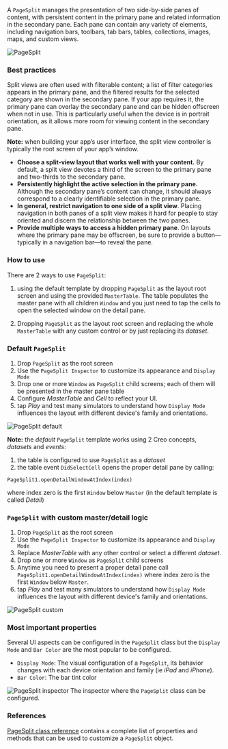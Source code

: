 A `PageSplit` manages the presentation of two side-by-side panes of content, with persistent content in the primary pane and related information in the secondary pane. Each pane can contain any variety of elements, including navigation bars, toolbars, tab bars, tables, collections, images, maps, and custom views.

![PageSplit](images/PageSplit_main.png)

### Best practices
Split views are often used with filterable content; a list of filter categories appears in the primary pane, and the filtered results for the selected category are shown in the secondary pane. If your app requires it, the primary pane can overlay the secondary pane and can be hidden offscreen when not in use. This is particularly useful when the device is in portrait orientation, as it allows more room for viewing content in the secondary pane.

**Note:** when building your app’s user interface, the split view controller is typically the root screen of your app’s window.

* **Choose a split-view layout that works well with your content.** By default, a split view devotes a third of the screen to the primary pane and two-thirds to the secondary pane.
* **Persistently highlight the active selection in the primary pane.** Although the secondary pane’s content can change, it should always correspond to a clearly identifiable selection in the primary pane.
* **In general, restrict navigation to one side of a split view**. Placing navigation in both panes of a split view makes it hard for people to stay oriented and discern the relationship between the two panes.
* **Provide multiple ways to access a hidden primary pane**. On layouts where the primary pane may be offscreen, be sure to provide a button—typically in a navigation bar—to reveal the pane.

### How to use
There are 2 ways to use `PageSplit`:
1. using the default template by dropping `PageSplit` as the layout root screen and using the provided `MasterTable`. The table populates the master pane with all children `Window` and you just need to tap the cells to open the selected window on the detail pane.

1. Dropping `PageSplit` as the layout root screen and replacing the whole `MasterTable` with any custom control or by just replacing its _dataset_.

### Default `PageSplit`
1. Drop `PageSplit` as the root screen
1. Use the `PageSplit Inspector` to customize its appearance and `Display Mode`
1. Drop one or more `Window` as `PageSplit` child screens; each of them will be presented in the master pane table
1. Configure _MasterTable_ and _Cell_ to reflect your UI.
1. tap _Play_ and test many simulators to understand how `Display Mode` influences the layout with different device's family and orientations.

![PageSplit default](images/PageSplit2.png)

**Note:** the *default* `PageSplit` template works using 2 Creo concepts, _datasets_ and _events_:
1. the table is configured to use `PageSplit` as a _dataset_
1. the table event `DidSelectCell` opens the proper detail pane by calling:
```
PageSplit1.openDetailWindowAtIndex(index)
```
where index zero is the first `Window` below `Master` (in the default template is called _Detail_)

### `PageSplit` with custom master/detail logic
1. Drop `PageSplit` as the root screen
1. Use the `PageSplit Inspector` to customize its appearance and `Display Mode`
1. Replace _MasterTable_ with any other control or select a different _dataset_.
1. Drop one or more `Window` as `PageSplit` child screens
1. Anytime you need to present a proper detail pane call `PageSplit1.openDetailWindowAtIndex(index)` where index zero is the first `Window` below `Master`.
1. tap _Play_ and test many simulators to understand how `Display Mode` influences the layout with different device's family and orientations.

![PageSplit custom](images/PageSplit3.png)

### Most important properties
Several UI aspects can be configured in the `PageSplit` class but the `Display Mode` and `Bar Color` are the most popular to be configured.
- `Display Mode`: The visual configuration of a `PageSplit`, its behavior changes with each device orientation and family (ie _iPad_ and _iPhone_).
- `Bar Color`: The bar tint color

![PageSplit inspector](images/PageSplit_inspector.png)
The inspector where the `PageSplit` class can be configured.

### References
[PageSplit class reference](../classes/PageSplit.html) contains a complete list of properties and methods that can be used to customize a `PageSplit` object.
